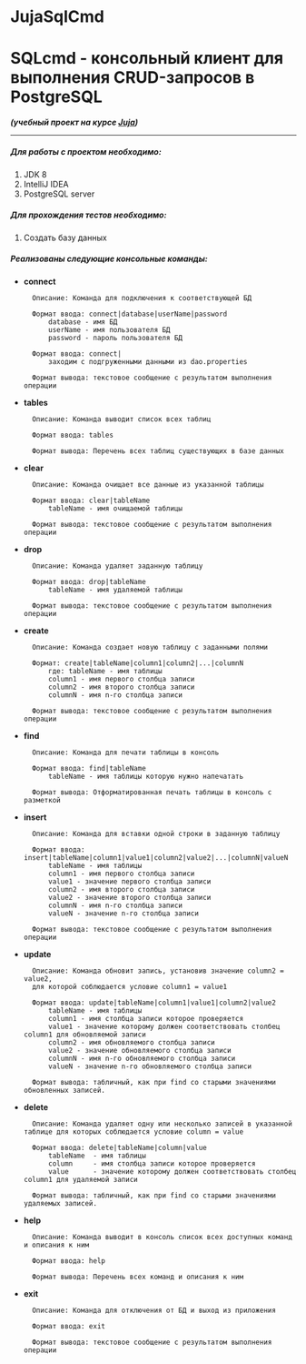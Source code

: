# JujaSqlCmd
# SQLcmd - консольный клиент для выполнения CRUD-запросов в PostgreSQL
***(учебный проект на курсе [Juja](https://juja.com.ua/))***
***
##### Для работы с проектом необходимо:
1. JDK 8
2. IntelliJ IDEA
3. PostgreSQL server

##### Для прохождения тестов необходимо:
1. Создать базу данных

##### Реализованы следующие консольные команды:

* **сonnect**

        Описание: Команда для подключения к соответствующей БД

        Формат ввода: connect|database|userName|password
            database - имя БД
            userName - имя пользователя БД
            password - пароль пользователя БД

        Формат ввода: connect|
            заходим с подгруженными данными из dao.properties

        Формат вывода: текстовое сообщение с результатом выполнения операции


* **tables**

        Описание: Команда выводит список всех таблиц

        Формат ввода: tables

        Формат вывода: Перечень всех таблиц существующих в базе данных

* **clear**

        Описание: Команда очищает все данные из указанной таблицы

        Формат ввода: clear|tableName
            tableName - имя очищаемой таблицы

        Формат вывода: текстовое сообщение с результатом выполнения операции
        
* **drop**

        Описание: Команда удаляет заданную таблицу

        Формат ввода: drop|tableName
            tableName - имя удаляемой таблицы

        Формат вывода: текстовое сообщение с результатом выполнения операции
        
* **create**

        Описание: Команда создает новую таблицу с заданными полями

        Формат: create|tableName|column1|column2|...|columnN
            где: tableName - имя таблицы
            column1 - имя первого столбца записи
            column2 - имя второго столбца записи
            columnN - имя n-го столбца записи

        Формат вывода: текстовое сообщение с результатом выполнения операции
        
* **find**

        Описание: Команда для печати таблицы в консоль

        Формат ввода: find|tableName
            tableName - имя таблицы которую нужно напечатать

        Формат вывода: Отформатированная печать таблицы в консоль с разметкой
        
* **insert**

        Описание: Команда для вставки одной строки в заданную таблицу

        Формат ввода: insert|tableName|column1|value1|column2|value2|...|columnN|valueN
            tableName - имя таблицы
            column1 - имя первого столбца записи
            value1 - значение первого столбца записи
            column2 - имя второго столбца записи
            value2 - значение второго столбца записи
            columnN - имя n-го столбца записи
            valueN - значение n-го столбца записи

        Формат вывода: текстовое сообщение с результатом выполнения операции
        
* **update**

        Описание: Команда обновит запись, установив значение column2 = value2, 
        для которой соблюдается условие column1 = value1

        Формат ввода: update|tableName|column1|value1|column2|value2
            tableName - имя таблицы
            column1 - имя столбца записи которое проверяется
            value1 - значение которому должен соответствовать столбец column1 для обновляемой записи
            column2 - имя обновляемого столбца записи
            value2 - значение обновляемого столбца записи
            columnN - имя n-го обновляемого столбца записи
            valueN - значение n-го обновляемого столбца записи

        Формат вывода: табличный, как при find со старыми значениями обновленных записей.
        
* **delete**

        Описание: Команда удаляет одну или несколько записей в указанной таблице для которых соблюдается условие column = value

        Формат ввода: delete|tableName|column|value
            tableName  - имя таблицы
            column     - имя столбца записи которое проверяется
            value      - значение которому должен соответствовать столбец column1 для удаляемой записи

        Формат вывода: табличный, как при find со старыми значениями удаляемых записей.
        
* **help**

        Описание: Команда выводит в консоль список всех доступных команд и описания к ним

        Формат ввода: help

        Формат вывода: Перечень всех команд и описания к ним

* **exit**

        Описание: Команда для отключения от БД и выход из приложения

        Формат ввода: exit

        Формат вывода: текстовое сообщение с результатом выполнения операции

